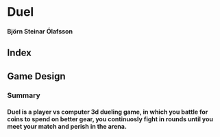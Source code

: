# Duel
#### Björn Steinar Ólafsson

## Index

## Game Design

### Summary
#### Duel is a player vs computer 3d dueling game, in which you battle for coins to spend on better gear, you continuosly fight in rounds until you meet your match and perish in the arena.

